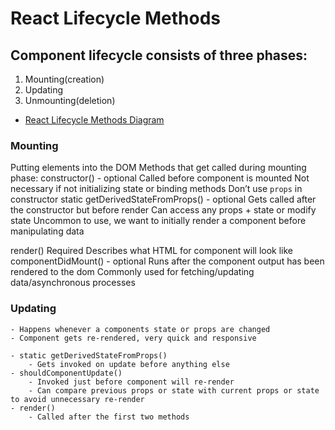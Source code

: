 # React Lifecycle Methods

## Component lifecycle consists of three phases:

1. Mounting(creation)
2. Updating
3. Unmounting(deletion)


- [React Lifecycle Methods Diagram](https://projects.wojtekmaj.pl/react-lifecycle-methods-diagram/)

### Mounting 
Putting elements into the DOM
Methods that get called during mounting phase: 
constructor() - optional
Called before component is mounted
Not necessary if not initializing state or binding methods
Don’t use `props` in constructor
static getDerivedStateFromProps() - optional
Gets called after the constructor but before render
Can access any props + state or modify state
Uncommon to use, we want to initially render a component before manipulating data


render()
Required
Describes what HTML for component will look like
componentDidMount() - optional
Runs after the component output has been rendered to the dom
Commonly used for fetching/updating data/asynchronous processes


### Updating

    - Happens whenever a components state or props are changed
    - Component gets re-rendered, very quick and responsive

    - static getDerivedStateFromProps()
        - Gets invoked on update before anything else
    - shouldComponentUpdate()
        - Invoked just before component will re-render
        - Can compare previous props or state with current props or state to avoid unnecessary re-render
    - render()
        - Called after the first two methods